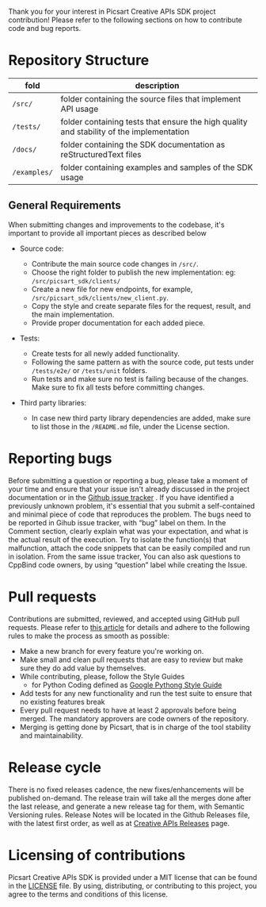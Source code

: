 Thank you for your interest in Picsart Creative APIs SDK project contribution! Please refer to the following sections on how to contribute code and bug reports.

# Repository Structure

| fold         | description                                                                              |
|--------------|------------------------------------------------------------------------------------------|
| `/src/`      | folder containing the source files that implement API usage                              |
| `/tests/`    | folder containing tests that ensure the high quality and stability of the implementation |
| `/docs/`     | folder containing the SDK documentation as reStructuredText files                        |
| `/examples/` | folder containing examples and samples of the SDK usage                                  |

## General Requirements

When submitting changes and improvements to the codebase, it's important to provide all important pieces as described below

- Source code:
  - Contribute the main source code changes in `/src/`.
  - Choose the right folder to publish the new implementation: eg: `/src/picsart_sdk/clients/`
  - Create a new file for new endpoints, for example, `/src/picsart_sdk/clients/new_client.py`.
  - Copy the style and create separate files for the request, result, and the main implementation.
  - Provide proper documentation for each added piece.

- Tests:
  - Create tests for all newly added functionality.
  - Following the same pattern as with the source code, put tests under `/tests/e2e/` or `/tests/unit` folders.
  - Run tests and make sure no test is failing because of the changes. Make sure to fix all tests before committing changes.
  
- Third party libraries:
  - In case new third party library dependencies are added, make sure to list those in the `/README.md` file, under the License section.
  
# Reporting bugs
Before submitting a question or reporting a bug, please take a moment of your time and ensure that your issue isn't already discussed in the project documentation or in the [Github issue tracker](../../issues) . 
If you have identified a previously unknown problem, it's essential that you submit a self-contained and minimal piece of code that reproduces the problem. The bugs need to be reported in Gihub issue tracker, with “bug” label on them. In the Comment section, clearly explain what was your expectation, and what is the actual result of the execution. Try to isolate the function(s) that malfunction, attach the code snippets that can be easily compiled and run in isolation.
From the same issue tracker, You can also ask questions to CppBind code owners, by using “question” label while creating the Issue.

# Pull requests
Contributions are submitted, reviewed, and accepted using GitHub pull requests. Please refer to [this article](https://docs.github.com/en/pull-requests/collaborating-with-pull-requests/proposing-changes-to-your-work-with-pull-requests/about-pull-requests) for details and adhere to the following rules to make the process as smooth as possible:
- Make a new branch for every feature you're working on.
- Make small and clean pull requests that are easy to review but make sure they do add value by themselves.
- While contributing, please, follow the Style Guides
  - for Python Coding defined as [Google Pythong Style Guide](https://google.github.io/styleguide/pyguide.html)
- Add tests for any new functionality and run the test suite to ensure that no existing features break
- Every pull request needs to have at least 2 approvals before being merged. The mandatory approvers are code owners of the repository.
- Merging is getting done by Picsart, that is in charge of the tool stability and maintainability.
 
# Release cycle
There is no fixed releases cadence, the new fixes/enhancements will be published on-demand.
The release train will take all the merges done after the last release, and generate a new release tag for them, with Semantic Versioning rules. 
Release Notes will be located in the Github Releases file, with the latest first order, as well as at [Creative APIs Releases](https://docs.picsart.io/docs/creative-apis-releases) page.

# Licensing of contributions
Picsart Creative APIs SDK is provided under a MIT license that can be found in the [LICENSE](./LICENSE) file. By using, distributing, or contributing to this project, you agree to the terms and conditions of this license.
